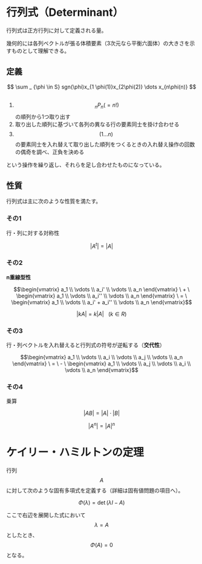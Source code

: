 # 行列式（Determinant）

行列式は正方行列に対して定義される量。

幾何的には各列ベクトルが張る体積要素（3次元なら平衡六面体）の大きさを示すものとして理解できる。

## 定義

<center>
$$
\sum _ {\phi \in S} sgn(\phi)x_{1 \phi(1)}x_{2\phi(2)} \dots x_{n\phi(n)}
$$
</center>

<br>

1. $$\ _ n P_n (= n!)$$の順列から1つ取り出す
1. 取り出した順列に基づいて各列の異なる行の要素同士を掛け合わせる
1. $$(1\dots n)$$の要素同士を入れ替えて取り出した順列をつくるときの入れ替え操作の回数の偶奇を調べ、正負を決める

という操作を繰り返し、それらを足し合わせたものになっている。

## 性質

行列式は主に次のような性質を満たす。

### その1

行・列に対する対称性

$$|A^t| = |A|$$

### その2

**n重線型性**

$$\begin{vmatrix} a_1 \\ \vdots \\ a_i' \\ \vdots \\ a_n \end{vmatrix} \ + \  \begin{vmatrix} a_1 \\ \vdots \\ a_i'' \\ \vdots \\ a_n \end{vmatrix} \ = \  \begin{vmatrix} a_1 \\ \vdots \\ a_i' + a_i'' \\ \vdots \\ a_n \end{vmatrix}$$

$$|kA| = k|A| \ \ \ (k \in R)$$

### その3

行・列ベクトルを入れ替えると行列式の符号が逆転する（**交代性**）

$$\begin{vmatrix} a_1 \\ \vdots \\ a_i \\ \vdots \\ a_j \\ \vdots \\ a_n \end{vmatrix} \ = \  - \ \begin{vmatrix} a_1 \\ \vdots \\ a_j \\ \vdots \\ a_i \\ \vdots \\ a_n \end{vmatrix}$$

### その4

乗算

$$|AB| = |A| \cdot |B|$$

$$|A^n| = |A|^n$$

# ケイリー・ハミルトンの定理

行列 $$A$$ に対して次のような固有多項式を定義する（詳細は固有値問題の項目へ）。

$$
\Phi(\lambda) = \det (\lambda I - A)
$$

ここで右辺を展開した式において $$\lambda = A$$ としたとき、$$\Phi(A) = 0$$ となる。
